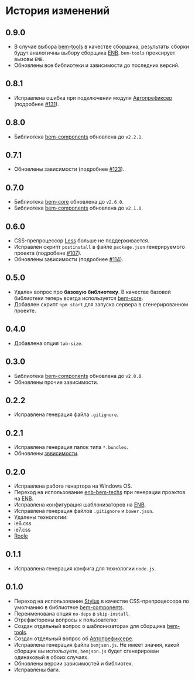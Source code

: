 История изменений
==================

0.9.0
-----

* В случае выбора [bem-tools](http://ru.bem.info/tools/bem/bem-tools/) в качестве сборщика, результаты сборки будут аналогичны выбору сборщика [ENB](https://github.com/enb-make/enb). `bem-tools` проксирует вызовы `ENB`.
* Обновлены все библиотеки и зависимости до последних версий.

0.8.1
-----

* Исправлена ошибка при подключении модуля [Автопрефиксер](https://github.com/postcss/autoprefixer) (подробнее [#131]).

0.8.0
-----

* Библиотека [bem-components](http://bem.info/libs/bem-components/) обновлена до `v2.2.1`.

0.7.1
-----

* Обновлены зависимости (подробнее [#123]).

0.7.0
-----

* Библиотека [bem-core](http://bem.info/libs/bem-core/) обновлена до `v2.6.0`.
* Библиотека [bem-components](http://bem.info/libs/bem-components/) обновлена до `v2.1.0`.

0.6.0
-----

* CSS-препроцессор [Less](https://github.com/less/less.js) больше не поддерживается.
* Исправлен скрипт `postinstall` в файле `package.json` генерируемого проекта (подробене [#107]).
* Обновлены зависимости (подробнее [#114]).

0.5.0
-----

* Удален вопрос про **базовую библиотеку**. В качестве базовой библиотеки теперь всегда используется [bem-core](http://ru.bem.info/libs/bem-core/current/).
* Добавлен скрипт `npm start` для запуска сервера в сгенерированном проекте.

0.4.0
-----

* Добавлена опция `tab-size`.

0.3.0
-----

* Библиотека [bem-components](http://ru.bem.info/libs/bem-components/current/) обновлена до `v2.0.0`.
* Обновлены прочие зависимости.

0.2.2
-----

* Исправлена генерация файла `.gitignore`.

0.2.1
-----

* Исправлена генерация папок типа `*.bundles`.
* Обновлены [зввисимости](https://github.com/bem/generator-bem-stub/commit/7113c13541c36ed510f259a5767747c12ef85624).

0.2.0
-----

* Исправлена работа генартора на Windows OS.
* Переход на использование [enb-bem-techs](http://ru.bem.info/tools/bem/enb-bem-techs/) при генерации проэктов на [ENB](https://github.com/enb-make/enb).
* Исправлена конфигурация шаблонизаторов на [ENB](https://github.com/enb-make/enb).
* Исправлена генерация файлов `.gitignore` и `bower.json`.
* Удалены технологии:
 * ie6.css
 * ie7.css
 * [Roole](https://github.com/curvedmark/roole)

0.1.1
-----

* Исправлена генерация конфига для технологии `node.js`.

0.1.0
-----

* Переход на использование [Stylus](https://github.com/LearnBoost/stylus) в качестве CSS-препроцессора по умолчанию в библиотеке [bem-components](http://ru.bem.info/libs/bem-components/current/).
* Переименована опция `no-deps` в `skip-install`.
* Отрефакторены вопросы к пользоателю:
 * Создан отдельный вопрос о шаблонизаторах для сборщика [bem-tools](http://ru.bem.info/tools/bem/bem-tools/).
 * Создан отдельный вопрос об [Автопрефиксере](https://github.com/postcss/autoprefixer).
* Исправлена генерация файла `bemjson.js`. Не имеет значия, какой сборщик вы используете, `bemjson.js` будет сгенерирован одинаковый в обоих случаях.
* Обновлены версии зависимостей и библиотек.
* Исправлены баги.

[#131]: https://github.com/bem/generator-bem-stub/issues/131
[#107]: https://github.com/bem/generator-bem-stub/issues/107
[#114]: https://github.com/bem/generator-bem-stub/pull/114/files
[#123]: https://github.com/bem/generator-bem-stub/pull/123/files
